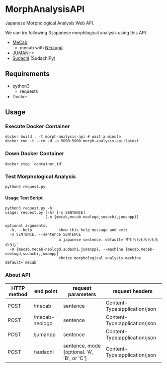 # MorphAnalysisAPI

Japanese Morphological Analysis Web API.

We can try following 3 japanese morphlogical analysis using this API.

- [MeCab](https://taku910.github.io/mecab/)
  - mecab with [NEologd](https://github.com/neologd/mecab-ipadic-neologd)
- [JUMAN++](http://nlp.ist.i.kyoto-u.ac.jp/index.php?JUMAN++)
- [Sudachi](https://github.com/WorksApplications/SudachiPy) (SudachiPy)

## Requirements

- python3
  - requests
- Docker

## Usage

### Execute Docker Container

```shell
docker build . -t morph-analysis-api # wait a minute
docker run -t --rm -d -p 5000:5000 morph-analysis-api:latest
```

### Down Docker Container

```shell
docker stop `container_id`
```

### Test Morphological Analysis

```shell
python3 request.py
```

#### Usage Test Script

```shell
python3 request.py -h
usage: request.py [-h] [-s SENTENCE]
                  [-m {mecab,mecab-neologd,sudachi,jumanpp}]

optional arguments:
  -h, --help            show this help message and exit
  -s SENTENCE, --sentence SENTENCE
                        a japanese sentence. default=`すもももももももものうち`
  -m {mecab,mecab-neologd,sudachi,jumanpp}, --machine {mecab,mecab-neologd,sudachi,jumanpp}
                        choice morphological analysis machine. default=`mecab`
```

### About API

| HTTP method | end point | request parameters | request headers |
---- | ---- | ---- | ----
| POST | /mecab | sentence | Content-Type:application/json |
| POST | /mecab-neologd | sentence | Content-Type:application/json |
| POST | /jumanpp | sentence | Content-Type:application/json |
| POST | /sudachi | sentence, mode [optional. 'A', 'B', or 'C'] | Content-Type:application/json |
